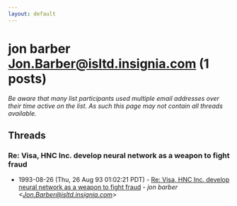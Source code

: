 ```yaml
---
layout: default
---
```


# jon barber <Jon.Barber@isltd.insignia.com> (1 posts)

_Be aware that many list participants used multiple email addresses over their time active on the list. As such this page may not contain all threads available._

## Threads

### Re: Visa, HNC Inc. develop neural network as a weapon to fight fraud
+ 1993-08-26 (Thu, 26 Aug 93 01:02:21 PDT) - [Re: Visa, HNC Inc. develop neural network as a weapon to fight fraud](/archive/1993/08/cf36a60f55691cd7ae9a91777ee142e6a411d2f6af85b5a114463e6cb28e5c30) - _jon barber \<Jon.Barber@isltd.insignia.com\>_

